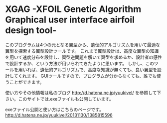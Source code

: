 ﻿
XGAG  -XFOIL Genetic Algorithm Graphical user interface airfoil design tool-
===========

このプログラムは4つの元となる翼型から、遺伝的アルゴリズムを用いて最適な翼型を探索する翼型設計ツールです。
これまで翼型設計は、高度な翼型の知識を用いて速度分布を設計し、翼型逆問題を解いて翼型を求めるか、設計者の感性で設計するか、という方法が用いられてきたように思います。
しかし、このツールを用いれば、遺伝的アルゴリズムで、高度な知識が無くても、良い翼型を設計してくれます。
GUIツールですので、プログラムが分からなくても、誰でも使うことができます。

使い方やその他情報は私のブログ
http://d.hatena.ne.jp/yuukivel/
を参照して下さい。このサイトでは.exeファイルも公開しています。

exeファイル公開と使い方はこちらのページです。
http://d.hatena.ne.jp/yuukivel/20131130/1385815596